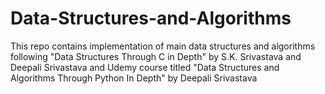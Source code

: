 # Data-Structures-and-Algorithms

This repo contains implementation of main data structures and algorithms following
"Data Structures Through C in Depth" by S.K. Srivastava and Deepali Srivastava and Udemy
course titled "Data Structures and Algorithms Through Python In Depth" by Deepali Srivastava 


